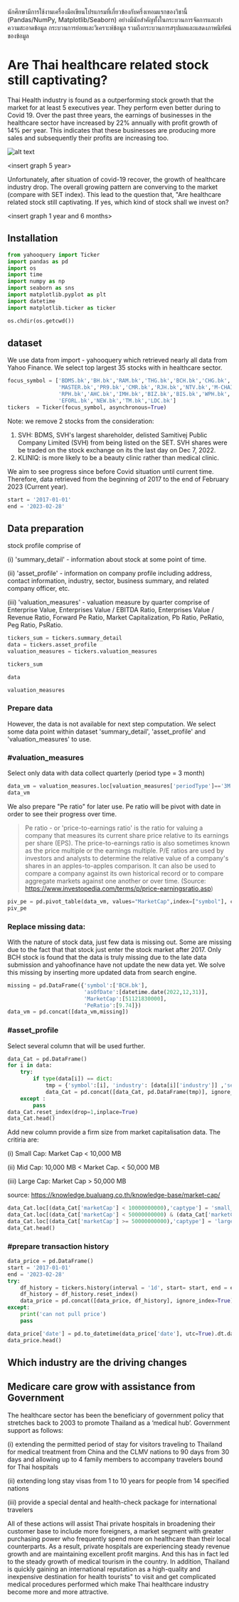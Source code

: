 นักศึกษามีการใช้งานเครื่องมือเขียนโปรแกรมที่เกี่ยวข้องกับครึ่งเทอมแรกของวิชานี้ (Pandas/NumPy, Matplotlib/Seaborn) อย่างมีนัยสําคัญทั้งในกระบวนการจัดการและทําความสะอาดข้อมูล กระบวนการย่อยและวิเคราะห์ข้อมูล รวมถึงกระบวนการสรุปผลและแสดงภาพนิทัศน์ของข้อมูล

# Are Thai healthcare related stock still captivating?

Thai Health industry is found as a outperforming stock growth that the market for at least 5 executives year. They perform even better during to Covid 19. Over the past three years, the earnings of businesses in the healthcare sector have increased by 22% annually with profit growth of 14% per year. This indicates that these businesses are producing more sales and subsequently their profits are increasing too.

![alt text](https://user-images.githubusercontent.com/38032736/226188957-d4a38863-7993-4db1-9ac3-dbd0720c9c18.png)

<insert graph 5 year>

Unfortunately, after situation of covid-19 recover, the growth of healthcare industry drop. The overall growing pattern are converving to the market (compare with SET index). This lead to the question that, "Are healthcare related stock still captivating. If yes, which kind of stock shall we invest on?

<insert graph 1 year and 6 months>

## Installation
```python
from yahooquery import Ticker
import pandas as pd
import os
import time
import numpy as np
import seaborn as sns
import matplotlib.pyplot as plt
import datetime
import matplotlib.ticker as ticker

os.chdir(os.getcwd())
```


## dataset

We use data from import - yahooquery which retrieved nearly all data from Yahoo Finance. We select top largest 35 stocks with in healthcare sector.

```python
focus_symbol = ['BDMS.bk','BH.bk','RAM.bk','THG.bk','BCH.bk','CHG.bk','VIBHA.bk','STGT.bk','PRINC.bk','SKR.bk',
                'MASTER.bk','PR9.bk','CMR.bk','RJH.bk','NTV.bk','M-CHAI.bk','EKH.bk','VIH.bk','TOG.bk','LPH.bk',
                'RPH.bk','AHC.bk','IMH.bk','BIZ.bk','BIS.bk','WPH.bk','KDH.bk','D.bk','WINMED.bk','SMD.bk','KTMS.bk',
                'EFORL.bk','NEW.bk','TM.bk','LDC.bk'] 
tickers  = Ticker(focus_symbol, asynchronous=True)
```

Note: we remove 2 stocks from the consideration:
1. SVH: BDMS, SVH's largest shareholder, delisted Samitivej Public Company Limited (SVH) from being listed on the SET. SVH shares were be traded on the stock exchange on its the last day on Dec 7, 2022.
2. KLINIQ: is more likely to be a beauty clinic rather than medical clinic.


We aim to see progress since before Covid situation until current time. Therefore, data retrieved from the beginning of 2017 to the end of February 2023 (Current year). 

```python
start = '2017-01-01'
end = '2023-02-28'
```
## Data preparation

stock profile comprise of 

(i) 'summary_detail' - information about stock at some point of time.

(ii) 'asset_profile' - information on company profile including address, contact information, industry, sector, business summary, and related company officer, etc.

(iii) 'valuation_measures' - valuation measure by quarter comprise of Enterprise Value, Enterprises Value / EBITDA Ratio,	Enterprises Value / Revenue Ratio,	Forward Pe Ratio,	Market Capitalization,	Pb Ratio,	PeRatio,	Peg Ratio,	PsRatio.
											

```python
tickers_sum = tickers.summary_detail
data = tickers.asset_profile
valuation_measures = tickers.valuation_measures
```

```python
tickers_sum
```
<insert picture>

```python
data
```
<insert picture>

```python
valuation_measures
```
<insert picture>
 
 
### Prepare data
 
However, the data is not available for next step computation. We select some data point within dataset 'summary_detail', 'asset_profile' and 'valuation_measures' to use.

### #valuation_measures
Select only data with data collect quarterly (period type = 3 month)
 
```python
data_vm = valuation_measures.loc[valuation_measures['periodType']=='3M'].reset_index()
data_vm
```
<insert df result from python>

 
We also prepare "Pe ratio" for later use. Pe ratio will be pivot with date in order to see their progress over time.
 
> Pe ratio - or 'price-to-earnings ratio' is the ratio for valuing a company that measures its current share price relative to its earnings per share (EPS). The price-to-earnings ratio is also sometimes known as the price multiple or the earnings multiple. P/E ratios are used by investors and analysts to determine the relative value of a company's shares in an apples-to-apples comparison. It can also be used to compare a company against its own historical record or to compare aggregate markets against one another or over time. (Source: https://www.investopedia.com/terms/p/price-earningsratio.asp)
 
```python
piv_pe = pd.pivot_table(data_vm, values="MarketCap",index=["symbol"], columns=["asOfDate"]).reset_index()
piv_pe
```
<insert df result from python>
 
### Replace missing data:
With the nature of stock data, just few data is missing out. Some are missing due to the fact that that stock just enter the stock market after 2017. Only BCH stock is found that the data is truly missing due to the late data submission and yahoofinance have not update the new data yet. We solve this missing by inserting more updated data from search engine.
 
```python
missing = pd.DataFrame({'symbol':['BCH.bk'],
                        'asOfDate':[datetime.date(2022,12,31)],
                        'MarketCap':[51121830000],
                        'PeRatio':[9.74]})
data_vm = pd.concat([data_vm,missing])
```

### #asset_profile
Select several column that will be used further.
 
```python
data_Cat = pd.DataFrame()
for i in data:
    try:
        if type(data[i]) == dict:
            tmp = {'symbol':[i], 'industry': [data[i]['industry']] ,'sector': [data[i]['sector']], 'marketCap':[tickers_sum[i]['marketCap']]}
            data_Cat = pd.concat([data_Cat, pd.DataFrame(tmp)], ignore_index=True)
    except :
        pass
data_Cat.reset_index(drop=1,inplace=True)    
data_Cat.head()
```
<insert df result from python>

Add new column provide a firm size from market capitalisation data.
The critiria are:
 
  (i) Small Cap: Market Cap < 10,000 MB
                                   
  (ii) Mid Cap: 10,000 MB < Market Cap. < 50,000 MB
                                               
  (iii) Large Cap: Market Cap > 50,000 MB
                                     
source: https://knowledge.bualuang.co.th/knowledge-base/market-cap/
 
```python
data_Cat.loc[(data_Cat['marketCap'] < 10000000000),'captype'] = 'small_cap'
data_Cat.loc[(data_Cat['marketCap'] < 50000000000) & (data_Cat['marketCap'] >= 10000000000),'captype'] = 'mid_cap'
data_Cat.loc[(data_Cat['marketCap'] >= 50000000000),'captype'] = 'large_cap'
data_Cat.head() 
```
<insert df result from python>
 

### #prepare transaction history
```python
data_price = pd.DataFrame()
start = '2017-01-01'
end = '2023-02-28'
try:
    df_history = tickers.history(interval = '1d', start= start, end = end )
    df_history = df_history.reset_index()
    data_price = pd.concat([data_price, df_history], ignore_index=True)
except:
    print('can not pull price')
    pass

data_price['date'] = pd.to_datetime(data_price['date'], utc=True).dt.date
data_price.head()
``` 
<insert df result from python>

	
## Which industry are the driving changes



## Medicare care grow with assistance from Government
The healthcare sector has been the beneficiary of government policy that stretches back to 2003 to promote Thailand as a ‘medical hub’. Government support as follows:

(i) extending the permitted period of stay for visitors traveling to Thailand for medical treatment from China and the CLMV nations to 90 days from 30 days and allowing up to 4 family members to accompany travelers bound for Thai hospitals

(ii) extending long stay visas from 1 to 10 years for people from 14 specified nations 

(iii) provide a special dental and health-check package for international travelers

All of these actions will assist Thai private hospitals in broadening their customer base to include more foreigners, a market segment with greater purchasing power who frequently spend more on healthcare than their local counterparts. As a result, private hospitals are experiencing steady revenue growth and are maintaining excellent profit margins. And this has in fact led to the steady growth of medical tourism in the country.
In addition, Thailand is quickly gaining an international reputation as a high-quality and inexpensive destination for health tourists" to visit and get complicated medical procedures performed which make Thai healthcare industry become more and more attractive.


